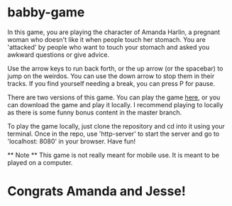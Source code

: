 # babby-game

In this game, you are playing the character of Amanda Harlin, a pregnant woman who doesn't like it when people touch her stomach. You are 'attacked' by people who want to touch your stomach and asked you awkward questions or give advice.

Use the arrow keys to run back forth, or the up arrow (or the spacebar) to jump on the weirdos. You can use the down arrow to stop them in their tracks. If you find yourself needing a break, you can press P for pause.

There are two versions of this game. You can play the game [here](), or you can download the game and play it locally. I recommend playing to locally as there is some funny bonus content in the master branch.

To play the game locally, just clone the repository and cd into it using your terminal. Once in the repo, use 'http-server' to start the server and go to 'localhost: 8080' in your browser. Have fun!

** Note **
This game is not really meant for mobile use. It is meant to be played on a computer.

# Congrats Amanda and Jesse!
